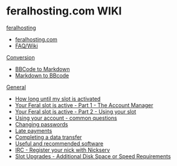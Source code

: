 # feralhosting.com WIKI

[feralhosting]()

  * [feralhosting.com](https://www.feralhosting.com/pricing)
  * [FAQ/Wiki](https://www.feralhosting.com/faq/)

[Conversion]()

  * [BBCode to Markdown](http://feralhosting.github.io/convert/b2m/index.html)
  * [Markdown to BBcode](http://feralhosting.github.io/convert/m2b/index.html)

[General]()

  * [How long until my slot is activated](#https://rawgithub.com/feralhosting/feralfilehosting/master/Feral%20Wiki/General/How%20long%20until%20my%20slot%20is%20activated/readme.md)
  * [Your Feral slot is active - Part 1 - The Account Manager](#https://rawgithub.com/feralhosting/feralfilehosting/master/Feral%20Wiki/General/Your%20Feral%20slot%20is%20active%20-%20Part%201%20-%20The%20Account%20Manager/readme.md)
  * [Your Feral slot is active - Part 2 - Using your slot](#https://rawgithub.com/feralhosting/feralfilehosting/master/Feral%20Wiki/General/Your%20Feral%20slot%20is%20active%20-%20Part%202%20-%20Using%20your%20slot/readme.md)
  * [Using your account - common questions](#https://rawgithub.com/feralhosting/feralfilehosting/master/Feral%20Wiki/General/Using%20your%20account%20-%20common%20questions/readme.md)
  * [Changing passwords](#https://rawgithub.com/feralhosting/feralfilehosting/master/Feral%20Wiki/General/Changing%20passwords/readme.md)
  * [Late payments](#https://rawgithub.com/feralhosting/feralfilehosting/master/Feral%20Wiki/General/Late%20payments/readme.md)
  * [Completing a data transfer](#https://rawgithub.com/feralhosting/feralfilehosting/master/Feral%20Wiki/General/Completing%20a%20data%20transfer/readme.md)
  * [Useful and recommended software](#https://rawgithub.com/feralhosting/feralfilehosting/master/Feral%20Wiki/General/Useful%20and%20recommended%20software/readme.md)
  * [IRC - Register your nick with Nickserv](#https://rawgithub.com/feralhosting/feralfilehosting/master/Feral%20Wiki/General/IRC%20-%20Register%20your%20nick%20with%20Nickserv/readme.md)
  * [Slot Upgrades - Additional Disk Space or Speed Requirements](#https://rawgithub.com/feralhosting/feralfilehosting/master/Feral%20Wiki/General/Slot%20Upgrades%20-%20Additional%20Disk%20Space%20or%20Speed%20Requirements/readme.md) 